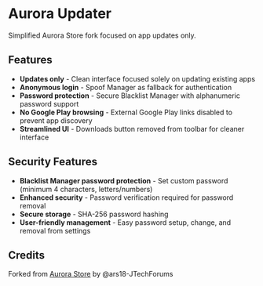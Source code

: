 # Aurora Updater

Simplified Aurora Store fork focused on app updates only.

## Features
- **Updates only** - Clean interface focused solely on updating existing apps
- **Anonymous login** - Spoof Manager as fallback for authentication
- **Password protection** - Secure Blacklist Manager with alphanumeric password support
- **No Google Play browsing** - External Google Play links disabled to prevent app discovery
- **Streamlined UI** - Downloads button removed from toolbar for cleaner interface

## Security Features
- **Blacklist Manager password protection** - Set custom password (minimum 4 characters, letters/numbers)
- **Enhanced security** - Password verification required for password removal
- **Secure storage** - SHA-256 password hashing
- **User-friendly management** - Easy password setup, change, and removal from settings

## Credits
Forked from [Aurora Store](https://github.com/whyorean/AuroraStore) by @ars18-JTechForums
